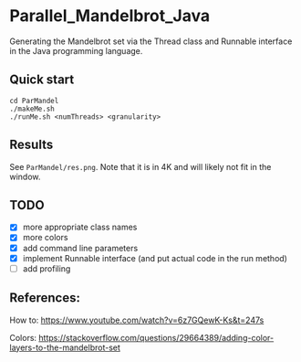 # Parallel_Mandelbrot_Java

Generating the Mandelbrot set via the Thread class and Runnable interface in the Java programming language.

## Quick start

```console
cd ParMandel
./makeMe.sh
./runMe.sh <numThreads> <granularity>
```

## Results
See `ParMandel/res.png`. Note that it is in 4K and will likely not fit in the window.

## TODO

- [X] more appropriate class names
- [X] more colors
- [X] add command line parameters
- [X] implement Runnable interface (and put actual code in the run method)
- [ ] add profiling

## References:
 
How to: https://www.youtube.com/watch?v=6z7GQewK-Ks&t=247s

Colors: https://stackoverflow.com/questions/29664389/adding-color-layers-to-the-mandelbrot-set
